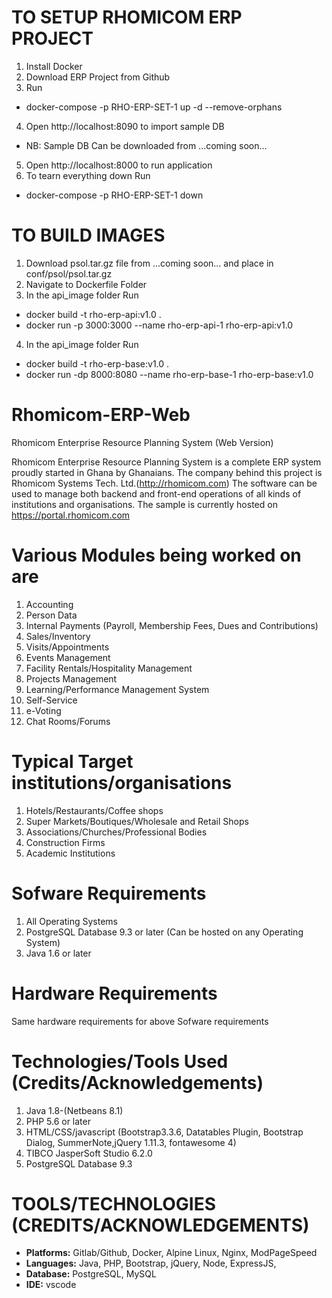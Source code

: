 # TO SETUP RHOMICOM ERP PROJECT
1. Install Docker
2. Download ERP Project from Github
3. Run
- docker-compose -p RHO-ERP-SET-1 up -d --remove-orphans  
4. Open http://localhost:8090 to import sample DB
- NB: Sample DB Can be downloaded from ...coming soon...
5. Open http://localhost:8000 to run application
6. To tearn everything down Run  
- docker-compose -p RHO-ERP-SET-1 down  

# TO BUILD IMAGES
1. Download psol.tar.gz file from ...coming soon... and place in conf/psol/psol.tar.gz
2. Navigate to Dockerfile Folder 
3. In the api_image folder Run 
- docker build -t rho-erp-api:v1.0 .
- docker run -p 3000:3000 --name rho-erp-api-1 rho-erp-api:v1.0
4. In the api_image folder Run 
- docker build -t rho-erp-base:v1.0 .
- docker run -dp 8000:8080 --name rho-erp-base-1 rho-erp-base:v1.0

# Rhomicom-ERP-Web
Rhomicom Enterprise Resource Planning System (Web Version)

Rhomicom Enterprise Resource Planning System is a complete ERP system proudly started in Ghana by Ghanaians.
The company behind this project is Rhomicom Systems Tech. Ltd.(http://rhomicom.com)
The software can be used to manage both backend and front-end operations of all kinds of institutions and organisations.
The sample is currently hosted on https://portal.rhomicom.com

Various Modules being worked on are
=======================================
1. Accounting
2. Person Data
3. Internal Payments (Payroll, Membership Fees, Dues and Contributions)
4. Sales/Inventory
5. Visits/Appointments
6. Events Management
7. Facility Rentals/Hospitality Management
8. Projects Management
9. Learning/Performance Management System
10. Self-Service
11. e-Voting
12. Chat Rooms/Forums

Typical Target institutions/organisations
=========================================
1. Hotels/Restaurants/Coffee shops
2. Super Markets/Boutiques/Wholesale and Retail Shops
3. Associations/Churches/Professional Bodies
4. Construction Firms
5. Academic Institutions

Sofware Requirements
=======================
1. All Operating Systems
2. PostgreSQL Database 9.3 or later (Can be hosted on any Operating System)
3. Java 1.6 or later

Hardware Requirements
=====================
Same hardware requirements for above Sofware requirements

Technologies/Tools Used (Credits/Acknowledgements)
==================================================
1. Java 1.8-(Netbeans 8.1)
2. PHP 5.6 or later
3. HTML/CSS/javascript (Bootstrap3.3.6, Datatables Plugin, Bootstrap Dialog, SummerNote,jQuery 1.11.3, fontawesome 4)
4. TIBCO JasperSoft Studio 6.2.0
5. PostgreSQL Database 9.3

# TOOLS/TECHNOLOGIES (CREDITS/ACKNOWLEDGEMENTS)
- **Platforms:** Gitlab/Github, Docker, Alpine Linux, Nginx, ModPageSpeed
- **Languages:** Java, PHP, Bootstrap, jQuery, Node, ExpressJS,
- **Database:** PostgreSQL, MySQL
- **IDE:** vscode